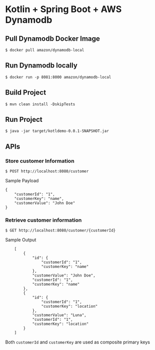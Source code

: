# Kotlin + Spring Boot + AWS Dynamodb


## Pull Dynamodb Docker Image
    
    $ docker pull amazon/dynamodb-local


## Run Dynamodb locally

    $ docker run -p 8081:8000 amazon/dynamodb-local

## Build Project

    $ mvn clean install -DskipTests

## Run Project

    $ java -jar target/kotldemo-0.0.1-SNAPSHOT.jar
  
## APIs
### Store customer Information

    $ POST http://localhost:8080/customer
    
   Sample Payload
    
    {
    	"customerId": "1",
    	"customerKey": "name",
    	"customerValue": "John Doe"
    }
    
    
### Retrieve customer information

    $ GET http://localhost:8080/customer/{customerId}
    
   Sample Output
        
       
        [
            {
                "id": {
                    "customerId": "1",
                    "customerKey": "name"
                },
                "customerValue": "John Doe",
                "customerId": "1",
                "customerKey": "name"
            },
            {
                "id": {
                    "customerId": "1",
                    "customerKey": "location"
                },
                "customerValue": "Luna",
                "customerId": "1",
                "customerKey": "location"
            }
        ]
        
    
    
   Both `customerId` and `customerKey` are used as composite primary keys